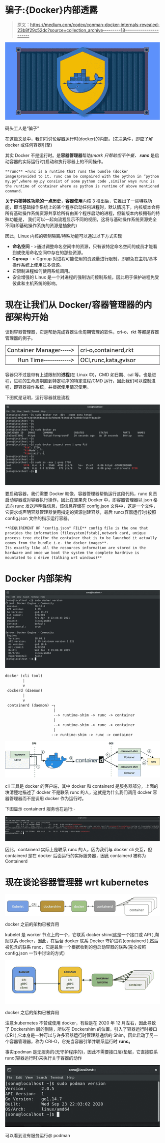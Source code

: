 # 骗子:{Docker}内部透露

> 原文：<https://medium.com/codex/conman-docker-internals-revealed-23b8f29c52dc?source=collection_archive---------18----------------------->

![](img/261aa6d826cb82e5e240a26a32e904de.png)

码头工人是“骗子”

在这篇文章中，我们将讨论容器运行时(docker)的内部。(先决条件，即应了解 docker 或任何容器引擎)

其实 Docker 不是运行时。是**容器管理器**帮助(*mark 只帮助但不午餐， **runc*** 是启动容器的实际运行时)启动和执行容器上的不同操作。

```
**runc** →runc is a runtime that runs the bundle (docker image)provided to it. runc can be compaired with the python in “python my.py”,where my.py consist of some python code ,similar ways runc is the runtime of container where as python is runtime of above mentioned command. 
```

**关于内核特殊功能的一点历史，容器使用**内核 3 推出后，它推出了一些特殊功能，即当基础操作系统上的某个程序启动任何进程时，默认情况下，内核版本会将所有基础操作系统资源共享给所有由某个程序启动的进程，但新版本内核拥有的特殊功能是， 我们可以一起向流程显示不同的视图，这将与基础操作系统资源完全不同(即基础操作系统的资源是抽象的)

因此，Linux 内核的强制隔离/特殊功能可以通过以下方式实现

*   **命名空间** - >通过调整命名空间中的资源，只有该特定命名空间的成员才能看到或使用命名空间中存在的那些资源。
*   **Cgroup** - > Cgroup 对进程可能使用的资源量进行限制，即避免在主机/基本操作系统上使用过多资源。
*   它限制进程如何使用系统调用。
*   安全增强的 Linux 是一个对进程的强制访问控制系统，因此用于保护进程免受彼此和主机系统的影响。

# **现在让我们从 Docker/容器管理器的内部架构开始**

谈到容器管理器，它是帮助完成容器生命周期管理的软件。cri-o、rkt 等都是容器管理器的例子。

![](img/4ccd12eeff948a61d054ea7753f5c627.png)

容器只不过是带有上述限制的**进程**(在 Linux 中)，CMD 如日期、cal 等。也是进程，进程的生命周期直到特定程序的特定进程/CMD 运行，因此我们可以控制进程，即容器操作系统，并根据使用情况使用。

下图就是证明，运行容器就是流程

![](img/46e905986567013518667dc4c7e1d109.png)

要启动容器，我们需要 Docker 映像，容器管理器帮助运行这段代码，runc 负责启动容器或对容器执行操作，因此在坚果壳 Docker 中，即容器管理器以 json 格式向 runc 发送声明性信息，该信息存储在 config.json 文件中，这是一个文件，它要求或声明容器管理器使用指定的资源创建容器，最后 runc(容器运行时)按照 config.json 文件的指示运行容器。

```
**REQUIREMENT OF "config.json" FILE** config file is the one that provides the information (filesystem(fstab),network card, unique process tree etc)for the container that is to be launched it actually comes from the bundle i.e. the docker images**.
Its exactly like all the resources information are stored in the hardware and once we boot the system the complete hardrive is mountated to c drive (talking wrt windows)**
```

# **Docker 内部架构**

![](img/423a5a0267e7382770a41023743a310d.png)

```
docker (cli tool)
        |
        v
 dockerd (daemon) 
        |
        v
 containerd (daemon) -┐
                      |
                      --> runtime-shim -> runc -> container
                      |
                      --> runtime-shim -> runc -> container
                      |
                     --> runtime-shim -> runc -> container
```

![](img/2c2802b65e3787dc8ffc7260abd607be.png)

cli 工具是 docker 的客户端，其中 docker 和 containerd 是服务器部分，上面的块清楚地描述了 docker 不是联系 runc 的人，这就是为什么我们调用 docker 容器管理器而不是调用 docker 作为运行时。

下图显示 containerd 服务也在运行:-

![](img/b0a3fbafc67ece68b96033126314c1f7.png)

因此，containerd 实际上是联系 runc 的人，因为我们与 docker cli 交互，但 containerd 是在 docker 后面运行的实际服务器，因此 containerd 被称为 Containerd

# **现在谈论容器管理器 wrt kubernetes**

![](img/5b9ce21195012ab03f54a1fe2b0745cd.png)

docker 之前的架构已被弃用

kubelet 是 worker 节点上的一个，它联系 docker shim(这是一个接口或 API ),帮助联系 docker，因此，在后台 docker 联系 Docker 守护进程(containerd ),然后被包含的联系 runc，它是最后一个根据收到的包启动容器的联系(完全按照 config.json 一节中讨论的方式)

![](img/43c1852a4e00c88d5dd94dced69ce481.png)

docker 之后的架构已被弃用

注意:kubernetes 不赞成使用 docker，有些是在 2020 年 12 月左右，因此导致了 Dockershim 层的删除，所以在 Dockershim 的位置，引入了容器运行时接口(CRI ),它本身是一种可以与许多容器运行时管理器通信的 Shim，因此启动了另一个容器管理器，称为 CRI-O，它充当容器引擎并联系运行时 **runc。**

事实:podman 是无服务的(无守护程序的)，因此不需要接口层/垫层，它直接联系 runc(容器运行时)来执行关于容器的动作

![](img/84ce39522bb4d170ee7aa4d2928bd38c.png)

可以看到没有服务运行@ podman